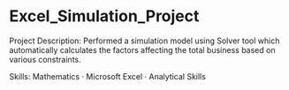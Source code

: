 # Excel_Simulation_Project
Project Description:
Performed a simulation model using Solver tool which automatically calculates the factors affecting the total business based on various constraints.

Skills: Mathematics · Microsoft Excel · Analytical Skills
